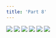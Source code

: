 ```yaml
---
title: 'Part 8'
---
```


![](images/pelen-purul/part-8/pelen53.jpg)
![](images/pelen-purul/part-8/pelen54.jpg)
![](images/pelen-purul/part-8/pelen55.jpg)
![](images/pelen-purul/part-8/pelen56.jpg)
![](images/pelen-purul/part-8/pelen57.jpg)
![](images/pelen-purul/part-8/pelen58.jpg)